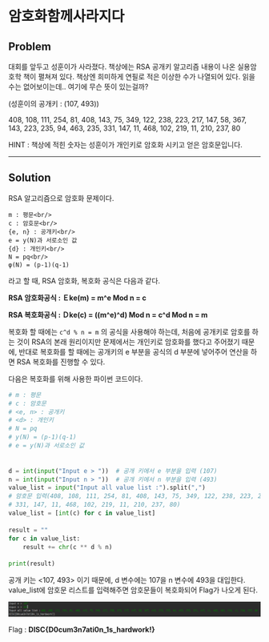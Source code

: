 ﻿# 암호화함께사라지다

## Problem

대회를 앞두고 성훈이가 사라졌다. 책상에는 RSA 공개키 알고리즘 내용이 나온 실용암호학 책이 펼쳐져 있다. 책상엔 희미하게 연필로 적은 이상한 수가 나열되어 있다. 읽을수는 없어보이는데.. 여기에 무슨 뜻이 있는걸까? 


(성훈이의 공개키 : (107, 493)) 


408, 108, 111, 254, 81, 408, 143, 75, 349, 122, 238, 223, 217, 147, 58, 367, 143, 223, 235, 94, 463, 235, 331, 147, 11, 468, 102, 219, 11, 210, 237, 80 

HINT : 책상에 적힌 숫자는 성훈이가 개인키로 암호화 시키고 얻은 암호문입니다.

***

## Solution

RSA 알고리즘으로 암호화 문제이다.

```
m : 평문<br/>
c : 암호문<br/>
{e, n} : 공개키<br/>
e = y(N)과 서로소인 값
{d} : 개인키<br/>
N = pq<br/>
φ(N) = (p-1)(q-1)
```

라고 할 때, RSA 암호화, 복호화 공식은 다음과 같다.

**RSA 암호화공식 : Ｅke(m) = m^e Mod n = c**

**RSA 복호화공식 : Ｄke(c) = ((m^e)^d) Mod n = c^d Mod n = m**

복호화 할 때에는 `c^d % n = m` 의 공식을 사용해야 하는데, 처음에 공개키로 암호를 하는 것이 RSA의 본래 원리이지만 문제에서는 개인키로 암호화를 했다고 주어졌기 때문에, 반대로 복호화를 할 때에는 공개키의 e 부분을 공식의 d 부분에 넣어주어 연산을 하면 RSA 복호화를 진행할 수 있다.

다음은 복호화를 위해 사용한 파이썬 코드이다.

```python
# m : 평문
# c : 암호문
# <e, n> : 공개키
# <d> : 개인키
# N = pq
# y(N) = (p-1)(q-1)
# e = y(N)과 서로소인 값


d = int(input("Input e > "))  # 공개 키에서 e 부분을 입력 (107)
n = int(input("Input n > "))  # 공개 키에서 n 부분을 입력 (493)
value_list = input("Input all value list :").split(",")
# 암호문 입력(408, 108, 111, 254, 81, 408, 143, 75, 349, 122, 238, 223, 217, 147, 58, 367, 143, 223, 235, 94, 463, 235,
# 331, 147, 11, 468, 102, 219, 11, 210, 237, 80)
value_list = [int(c) for c in value_list]

result = ""
for c in value_list:
    result += chr(c ** d % n)

print(result)
```

공개 키는 <107, 493> 이기 때문에, d 변수에는 107을 n 변수에 493을 대입한다. value_list에 암호문 리스트를 입력해주면 암호문들이 복호화되어 Flag가 나오게 된다.

![Image](https://github.com/JaehunYoon/CTF/blob/master/2017%20DSM%20CTF/Crypto/%EC%95%94%ED%98%B8%ED%99%94%ED%95%A8%EA%BB%98%EC%82%AC%EB%9D%BC%EC%A7%80%EB%8B%A4/Image/flag.PNG)

Flag : **DISC{D0cum3n7ati0n_1s_hardwork!}**